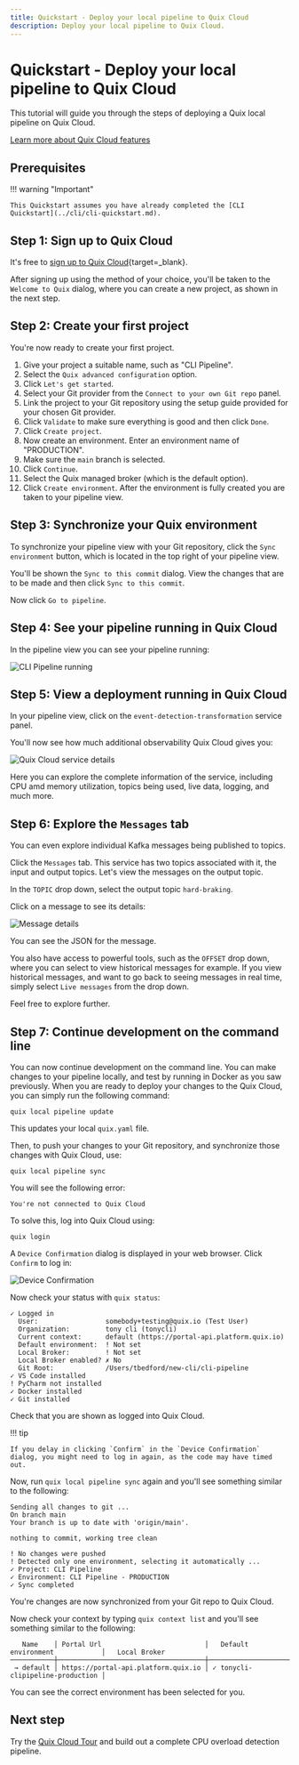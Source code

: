```yaml
---
title: Quickstart - Deploy your local pipeline to Quix Cloud
description: Deploy your local pipeline to Quix Cloud.
---
```


# Quickstart - Deploy your local pipeline to Quix Cloud

This tutorial will guide you through the steps of deploying a Quix local pipeline on Quix Cloud.

[Learn more about Quix Cloud features](../quix-cloud/why-quix-cloud.md)

## Prerequisites

!!! warning "Important"

    This Quickstart assumes you have already completed the [CLI Quickstart](../cli/cli-quickstart.md).

## Step 1: Sign up to Quix Cloud

It's free to [sign up to Quix Cloud](https://portal.platform.quix.io/self-sign-up){target=_blank}.

After signing up using the method of your choice, you'll be taken to the `Welcome to Quix` dialog, where you can create a new project, as shown in the next step.

## Step 2: Create your first project

You're now ready to create your first project. 

1. Give your project a suitable name, such as "CLI Pipeline".
2. Select the `Quix advanced configuration` option.
3. Click `Let's get started`.
4. Select your Git provider from the `Connect to your own Git repo` panel.
5. Link the project to your Git repository using the setup guide provided for your chosen Git provider.
6. Click `Validate` to make sure everything is good and then click `Done`.
7. Click `Create project`.
8. Now create an environment. Enter an environment name of "PRODUCTION".
9. Make sure the `main` branch is selected.
10. Click `Continue`.
11. Select the Quix managed broker (which is the default option).
12. Click `Create environment`. After the environment is fully created you are taken to your pipeline view.

## Step 3: Synchronize your Quix environment 

To synchronize your pipeline view with your Git repository, click the `Sync environment` button, which is located in the top right of your pipeline view.

You'll be shown the `Sync to this commit` dialog. View the changes that are to be made and then click `Sync to this commit`.

Now click `Go to pipeline`.

## Step 4: See your pipeline running in Quix Cloud

In the pipeline view you can see your pipeline running:

![CLI Pipeline running](../images/cli/pipeline-quix-cloud.png)

## Step 5: View a deployment running in Quix Cloud

In your pipeline view, click on the `event-detection-transformation` service panel.

You'll now see how much additional observability Quix Cloud gives you:

![Quix Cloud service details](../images/cli/event-detection-transform-quix-cloud.png)

Here you can explore the complete information of the service, including CPU amd memory utilization, topics being used, live data, logging, and much more. 

## Step 6: Explore the `Messages` tab

You can even explore individual Kafka messages being published to topics.

Click the `Messages` tab. This service has two topics associated with it, the input and output topics. Let's view the messages on the output topic.

In the `TOPIC` drop down, select the output topic `hard-braking`.

Click on a message to see its details:

![Message details](../images/cli/message-details.png)

You can see the JSON for the message.

You also have access to powerful tools, such as the `OFFSET` drop down, where you can select to view historical messages for example. If you view historical messages, and want to go back to seeing messages in real time, simply select `Live messages` from the drop down.

Feel free to explore further.

## Step 7: Continue development on the command line

You can now continue development on the command line. You can make changes to your pipeline locally, and test by running in Docker as you saw previously. When you are ready to deploy your changes to the Quix Cloud, you can simply run the following command:

```
quix local pipeline update
```

This updates your local `quix.yaml` file.

Then, to push your changes to your Git repository, and synchronize those changes with Quix Cloud, use:

```
quix local pipeline sync
```

You will see the following error:

```
You're not connected to Quix Cloud
```

To solve this, log into Quix Cloud using:

```
quix login
```

A `Device Confirmation` dialog is displayed in your web browser. Click `Confirm` to log in:

![Device Confirmation](../images/cli/device-confirmation.png)

Now check your status with `quix status`:

```
✓ Logged in
  User:                 somebody+testing@quix.io (Test User)
  Organization:         tony cli (tonycli)
  Current context:      default (https://portal-api.platform.quix.io)
  Default environment:  ! Not set
  Local Broker:         ! Not set
  Local Broker enabled? ✗ No
  Git Root:             /Users/tbedford/new-cli/cli-pipeline
✓ VS Code installed
! PyCharm not installed
✓ Docker installed
✓ Git installed
```

Check that you are shown as logged into Quix Cloud.

!!! tip

    If you delay in clicking `Confirm` in the `Device Confirmation` dialog, you might need to log in again, as the code may have timed out.

Now, run `quix local pipeline sync` again and you'll see something similar to the following:

```
Sending all changes to git ...
On branch main
Your branch is up to date with 'origin/main'.

nothing to commit, working tree clean

! No changes were pushed
! Detected only one environment, selecting it automatically ...
✓ Project: CLI Pipeline
✓ Environment: CLI Pipeline - PRODUCTION
✓ Sync completed
```

You're changes are now synchronized from your Git repo to Quix Cloud. 

Now check your context by typing `quix context list` and you'll see something similar to the following:

```
   Name    │ Portal Url                          │   Default environment            │   Local Broker  
───────────┼─────────────────────────────────────┼──────────────────────────────────┼──────────────── 
 → default │ https://portal-api.platform.quix.io │ ✓ tonycli-clipipeline-production │                 
```

You can see the correct environment has been selected for you.

## Next step

Try the [Quix Cloud Tour](./quixtour/overview.md) and build out a complete CPU overload detection pipeline.
